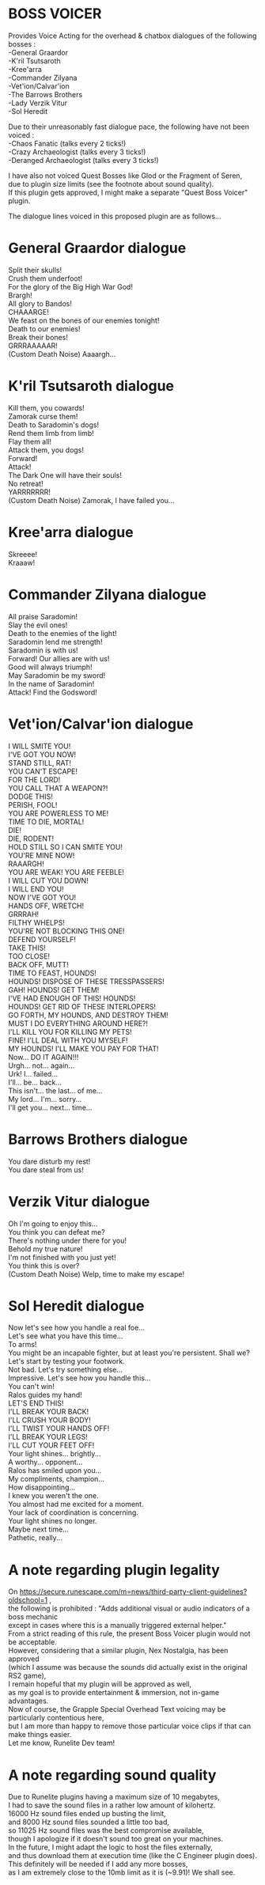 # BOSS VOICER
Provides Voice Acting for the overhead & chatbox dialogues of the following bosses :  
-General Graardor  
-K'ril Tsutsaroth  
-Kree'arra  
-Commander Zilyana  
-Vet'ion/Calvar'ion   
-The Barrows Brothers    
-Lady Verzik Vitur  
-Sol Heredit  

Due to their unreasonably fast dialogue pace, the following have not been voiced :  
-Chaos Fanatic (talks every 2 ticks!)  
-Crazy Archaeologist (talks every 3 ticks!)  
-Deranged Archaeologist (talks every 3 ticks!)  

I have also not voiced Quest Bosses like Glod or the Fragment of Seren,  
due to plugin size limits (see the footnote about sound quality).  
If this plugin gets approved, I might make a separate "Quest Boss Voicer" plugin.  
  
The dialogue lines voiced in this proposed plugin are as follows...  

# General Graardor dialogue  
Split their skulls!  
Crush them underfoot!  
For the glory of the Big High War God!  
Brargh!  
All glory to Bandos!  
CHAAARGE!  
We feast on the bones of our enemies tonight!  
Death to our enemies!  
Break their bones!  
GRRRAAAAAR!  
(Custom Death Noise) Aaaargh...  
  
# K'ril Tsutsaroth dialogue   
Kill them, you cowards!  
Zamorak curse them!  
Death to Saradomin's dogs!  
Rend them limb from limb!  
Flay them all!  
Attack them, you dogs!  
Forward!  
Attack!  
The Dark One will have their souls!  
No retreat!  
YARRRRRRR!  
(Custom Death Noise) Zamorak, I have failed you...  

# Kree'arra dialogue  
Skreeee!  
Kraaaw!  

# Commander Zilyana dialogue  
All praise Saradomin!  
Slay the evil ones!  
Death to the enemies of the light!  
Saradomin lend me strength!  
Saradomin is with us!  
Forward! Our allies are with us!  
Good will always triumph!  
May Saradomin be my sword!  
In the name of Saradomin!  
Attack! Find the Godsword!  

# Vet'ion/Calvar'ion dialogue  
I WILL SMITE YOU!  
I'VE GOT YOU NOW!  
STAND STILL, RAT!  
YOU CAN'T ESCAPE!  
FOR THE LORD!  
YOU CALL THAT A WEAPON?!  
DODGE THIS!  
PERISH, FOOL!  
YOU ARE POWERLESS TO ME!  
TIME TO DIE, MORTAL!  
DIE!  
DIE, RODENT!  
HOLD STILL SO I CAN SMITE YOU!  
YOU'RE MINE NOW!  
RAAARGH!  
YOU ARE WEAK! YOU ARE FEEBLE!  
I WILL CUT YOU DOWN!  
I WILL END YOU!  
NOW I'VE GOT YOU!  
HANDS OFF, WRETCH!  
GRRRAH!  
FILTHY WHELPS!  
YOU'RE NOT BLOCKING THIS ONE!  
DEFEND YOURSELF!  
TAKE THIS!  
TOO CLOSE!  
BACK OFF, MUTT!  
TIME TO FEAST, HOUNDS!  
HOUNDS! DISPOSE OF THESE TRESSPASSERS!  
GAH! HOUNDS! GET THEM!  
I'VE HAD ENOUGH OF THIS! HOUNDS!  
HOUNDS! GET RID OF THESE INTERLOPERS!  
GO FORTH, MY HOUNDS, AND DESTROY THEM!  
MUST I DO EVERYTHING AROUND HERE?!  
I'LL KILL YOU FOR KILLING MY PETS!  
FINE! I'LL DEAL WITH YOU MYSELF!  
MY HOUNDS! I'LL MAKE YOU PAY FOR THAT!  
Now... DO IT AGAIN!!!  
Urgh... not... again...  
Urk! I... failed...  
I'll... be... back...  
This isn't... the last... of me...  
My lord... I'm... sorry...  
I'll get you... next... time...  

# Barrows Brothers dialogue  
You dare disturb my rest!  
You dare steal from us!  

# Verzik Vitur dialogue  
Oh I'm going to enjoy this...  
You think you can defeat me?  
There's nothing under there for you!  
Behold my true nature!  
I'm not finished with you just yet!  
You think this is over?  
(Custom Death Noise)  Welp, time to make my escape!  

# Sol Heredit dialogue  
Now let's see how you handle a real foe...  
Let's see what you have this time...  
To arms!  
You might be an incapable fighter, but at least you're persistent. Shall we?  
Let's start by testing your footwork.  
Not bad. Let's try something else...  
Impressive. Let's see how you handle this...  
You can't win!  
Ralos guides my hand!  
LET'S END THIS!  
I'LL BREAK YOUR BACK!  
I'LL CRUSH YOUR BODY!  
I'LL TWIST YOUR HANDS OFF!  
I'LL BREAK YOUR LEGS!  
I'LL CUT YOUR FEET OFF!  
Your light shines... brightly...  
A worthy... opponent...  
Ralos has smiled upon you...  
My compliments, champion...  
How disappointing...  
I knew you weren't the one.  
You almost had me excited for a moment.  
Your lack of coordination is concerning.  
Your light shines no longer.  
Maybe next time...  
Pathetic, really...  

# A note regarding plugin legality  
On https://secure.runescape.com/m=news/third-party-client-guidelines?oldschool=1 ,  
the following is prohibited : "Adds additional visual or audio indicators of a boss mechanic  
except in cases where this is a manually triggered external helper."  
From a strict reading of this rule, the present Boss Voicer plugin would not be acceptable.  
However, considering that a similar plugin, Nex Nostalgia, has been approved  
(which I assume was because the sounds did actually exist in the original RS2 game),  
I remain hopeful that my plugin will be approved as well,  
as my goal is to provide entertainment & immersion, not in-game advantages.  
Now of course, the Grapple Special Overhead Text voicing may be particularly contentious here,  
but I am more than happy to remove those particular voice clips if that can make things easier.  
Let me know, Runelite Dev team!  

# A note regarding sound quality  
Due to Runelite plugins having a maximum size of 10 megabytes,  
I had to save the sound files in a rather low amount of kilohertz.  
16000 Hz sound files ended up busting the limit,  
and 8000 Hz sound files sounded a little too bad,  
so 11025 Hz sound files was the best compromise available,  
though I apologize if it doesn't sound too great on your machines.  
In the future, I might adapt the logic to host the files externally,  
and thus download them at execution time (like the C Engineer plugin does).  
This definitely will be needed if I add any more bosses,  
as I am extremely close to the 10mb limit as it is (~9.91)! We shall see.  